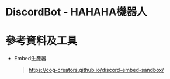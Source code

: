 DiscordBot - HAHAHA機器人
===
# 參考資料及工具
- Embed生產器
  > https://cog-creators.github.io/discord-embed-sandbox/